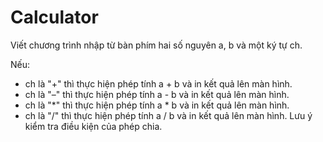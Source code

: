 # Calculator

Viết chương trình nhập từ bàn phím hai số nguyên a, b và một ký tự ch.

Nếu:
- ch là "+" thì thực hiện phép tính a + b và in kết quả lên màn hình.
- ch là "–" thì thực hiện phép tính a - b và in kết quả lên màn hình.
- ch là "*" thì thực hiện phép tính a * b và in kết quả lên màn hình.
- ch là "/" thì thực hiện phép tính a / b và in kết quả lên màn hình. Lưu ý kiểm tra điều kiện của phép chia.